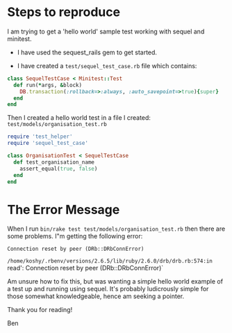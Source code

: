 # Steps to reproduce

I am trying to get a 'hello world' sample test working with sequel and minitest.

* I have used the sequest_rails gem to get started.

* I have created a `test/sequel_test_case.rb` file which contains:

```ruby
class SequelTestCase < Minitest::Test
  def run(*args, &block)
    DB.transaction(:rollback=>:always, :auto_savepoint=>true){super}
  end
end
```


Then I created a hello world test in a file I created: `test/models/organisation_test.rb`


```ruby
require 'test_helper'
require 'sequel_test_case'

class OrganisationTest < SequelTestCase
  def test_organisation_name
    assert_equal(true, false)
  end
end

```

# The Error Message

When I run `bin/rake test test/models/organisation_test.rb` then there are some problems. I"m getting the following error:

`Connection reset by peer (DRb::DRbConnError)`

`/home/koshy/.rbenv/versions/2.6.5/lib/ruby/2.6.0/drb/drb.rb:574:in `read': Connection reset by peer (DRb::DRbConnError)`


Am unsure how to fix this, but was wanting a simple hello world example of a test up and running using sequel. It's probably ludicrously simple for those somewhat knowledgeable, hence am seeking a pointer.

Thank you for reading!

Ben
